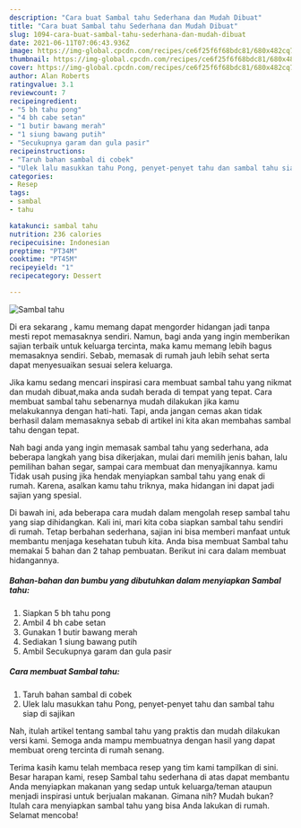 ```yaml
---
description: "Cara buat Sambal tahu Sederhana dan Mudah Dibuat"
title: "Cara buat Sambal tahu Sederhana dan Mudah Dibuat"
slug: 1094-cara-buat-sambal-tahu-sederhana-dan-mudah-dibuat
date: 2021-06-11T07:06:43.936Z
image: https://img-global.cpcdn.com/recipes/ce6f25f6f68bdc81/680x482cq70/sambal-tahu-foto-resep-utama.jpg
thumbnail: https://img-global.cpcdn.com/recipes/ce6f25f6f68bdc81/680x482cq70/sambal-tahu-foto-resep-utama.jpg
cover: https://img-global.cpcdn.com/recipes/ce6f25f6f68bdc81/680x482cq70/sambal-tahu-foto-resep-utama.jpg
author: Alan Roberts
ratingvalue: 3.1
reviewcount: 7
recipeingredient:
- "5 bh tahu pong"
- "4 bh cabe setan"
- "1 butir bawang merah"
- "1 siung bawang putih"
- "Secukupnya garam dan gula pasir"
recipeinstructions:
- "Taruh bahan sambal di cobek"
- "Ulek lalu masukkan tahu Pong, penyet-penyet tahu dan sambal tahu siap di sajikan"
categories:
- Resep
tags:
- sambal
- tahu

katakunci: sambal tahu 
nutrition: 236 calories
recipecuisine: Indonesian
preptime: "PT34M"
cooktime: "PT45M"
recipeyield: "1"
recipecategory: Dessert

---
```



![Sambal tahu](https://img-global.cpcdn.com/recipes/ce6f25f6f68bdc81/680x482cq70/sambal-tahu-foto-resep-utama.jpg)

Di era  sekarang , kamu memang dapat mengorder hidangan jadi tanpa mesti repot memasaknya sendiri. Namun, bagi anda yang ingin memberikan sajian terbaik untuk keluarga tercinta, maka kamu memang lebih bagus memasaknya sendiri. Sebab, memasak di rumah jauh lebih sehat serta dapat menyesuaikan sesuai selera keluarga.

Jika kamu sedang mencari inspirasi cara membuat sambal tahu yang nikmat dan mudah dibuat,maka anda sudah berada di tempat yang tepat. Cara membuat sambal tahu  sebenarnya mudah dilakukan jika kamu melakukannya dengan hati-hati. Tapi, anda jangan cemas akan tidak berhasil dalam memasaknya 
sebab di artikel ini kita akan membahas sambal tahu dengan tepat.  



Nah bagi anda yang ingin memasak sambal tahu yang sederhana, ada beberapa langkah yang bisa dikerjakan, mulai dari memilih jenis bahan, lalu pemilihan bahan segar, sampai cara membuat dan menyajikannya. kamu Tidak usah pusing jika hendak menyiapkan sambal tahu yang enak di rumah. Karena, asalkan kamu  tahu triknya, maka hidangan ini dapat jadi sajian yang spesial.

Di bawah ini, ada beberapa cara mudah dalam mengolah resep sambal tahu yang siap dihidangkan. Kali ini, mari kita coba siapkan sambal tahu sendiri di rumah. Tetap berbahan sederhana, sajian ini bisa memberi manfaat untuk membantu menjaga kesehatan tubuh kita. Anda bisa membuat Sambal tahu memakai 5 bahan dan 2 tahap pembuatan. Berikut ini cara dalam membuat hidangannya.

<!--inarticleads1-->

##### Bahan-bahan dan bumbu yang dibutuhkan dalam menyiapkan Sambal tahu:

1. Siapkan 5 bh tahu pong
1. Ambil 4 bh cabe setan
1. Gunakan 1 butir bawang merah
1. Sediakan 1 siung bawang putih
1. Ambil Secukupnya garam dan gula pasir




<!--inarticleads2-->

##### Cara membuat Sambal tahu:

1. Taruh bahan sambal di cobek
1. Ulek lalu masukkan tahu Pong, penyet-penyet tahu dan sambal tahu siap di sajikan




Nah, itulah artikel tentang  sambal tahu  yang praktis dan mudah dilakukan versi kami. Semoga anda mampu membuatnya dengan hasil yang dapat membuat oreng tercinta di rumah senang. 

Terima kasih kamu telah membaca resep yang tim kami tampilkan di sini. Besar harapan kami, resep  Sambal tahu sederhana di atas dapat membantu Anda menyiapkan makanan yang sedap untuk keluarga/teman ataupun menjadi inspirasi untuk berjualan makanan. Gimana nih? Mudah bukan? Itulah cara menyiapkan sambal tahu yang bisa Anda lakukan di rumah. Selamat mencoba!

